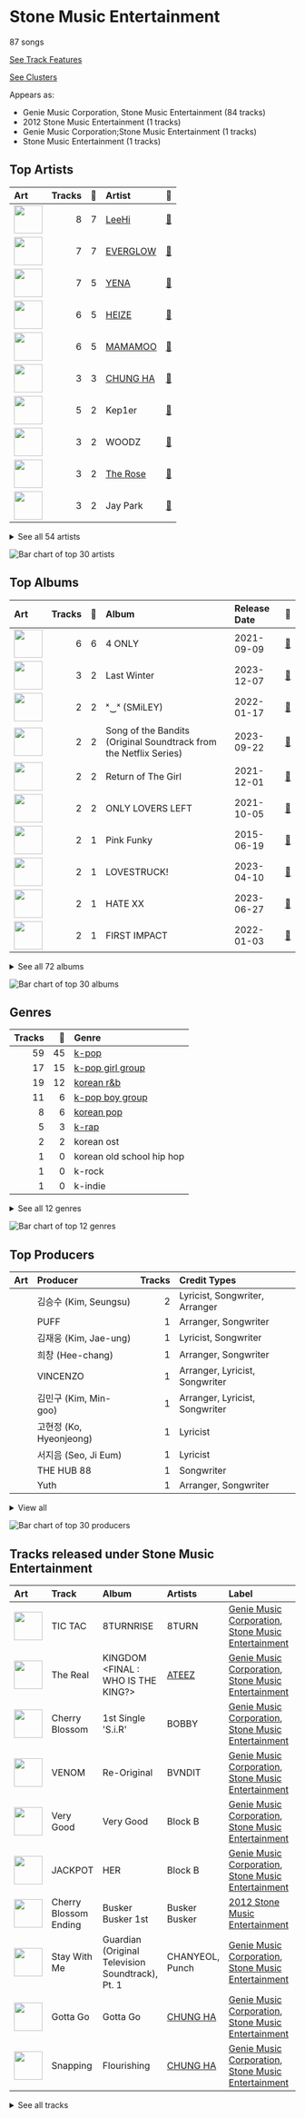 # Stone Music Entertainment

87 songs

[See Track Features](audio_features.md)

[See Clusters](clusters/overview.md)

Appears as:
- Genie Music Corporation, Stone Music Entertainment (84 tracks)
- 2012 Stone Music Entertainment (1 tracks)
- Genie Music Corporation;Stone Music Entertainment (1 tracks)
- Stone Music Entertainment (1 tracks)

## Top Artists

| Art | Tracks | 💚 | Artist | 🔗 |
|:---|---:|---:|:---|:---|
| <img src="https://i.scdn.co/image/ab6761610000e5eb05cead99b1a81b82a9a42838" alt="" width="50" /> | 8 | 7 | [LeeHi](../../artists/leehi/overview.md) | [🔗](https://open.spotify.com/artist/7cVZApDoQZpS447nHTsNqu) |
| <img src="https://i.scdn.co/image/ab6761610000e5eb41f3bffee59e0a97914de53f" alt="" width="50" /> | 7 | 7 | [EVERGLOW](../../artists/everglow/overview.md) | [🔗](https://open.spotify.com/artist/3ZZzT0naD25RhY2uZvIKkJ) |
| <img src="https://i.scdn.co/image/ab6761610000e5eb791dd8450bdde549ec172ead" alt="" width="50" /> | 7 | 5 | [YENA](../../artists/yena/overview.md) | [🔗](https://open.spotify.com/artist/49muoiIu4uea4PO8vueUNN) |
| <img src="https://i.scdn.co/image/ab6761610000e5eb56c617b7ca5ab250de5f8575" alt="" width="50" /> | 6 | 5 | [HEIZE](../../artists/heize/overview.md) | [🔗](https://open.spotify.com/artist/5dCvSnVduaFleCnyy98JMo) |
| <img src="https://i.scdn.co/image/ab6761610000e5ebe12972169702affd7a4c48ec" alt="" width="50" /> | 6 | 5 | [MAMAMOO](../../artists/mamamoo/overview.md) | [🔗](https://open.spotify.com/artist/0XATRDCYuuGhk0oE7C0o5G) |
| <img src="https://i.scdn.co/image/ab6761610000e5eba5a79a86c0ccc91f0e398f48" alt="" width="50" /> | 3 | 3 | [CHUNG HA](../../artists/chung_ha/overview.md) | [🔗](https://open.spotify.com/artist/2PSJ6YriU7JsFucxACpU7Y) |
| <img src="https://i.scdn.co/image/ab6761610000e5eb7283d8a8772263a7562447c9" alt="" width="50" /> | 5 | 2 | Kep1er | [🔗](https://open.spotify.com/artist/5R7AMwDeroq6Ls0COQYpS4) |
| <img src="https://i.scdn.co/image/ab6761610000e5eb4b4f4e41ade4e4d1216ef20a" alt="" width="50" /> | 3 | 2 | WOODZ | [🔗](https://open.spotify.com/artist/6y9nlaoynxSvoTGY09Vdcy) |
| <img src="https://i.scdn.co/image/ab6761610000e5ebd434a8b25f5a50277b05a402" alt="" width="50" /> | 3 | 2 | [The Rose](../../artists/the_rose/overview.md) | [🔗](https://open.spotify.com/artist/5na1LmEmK2VzNLje9snJYW) |
| <img src="https://i.scdn.co/image/ab6761610000e5ebb897d3a31965b6c024704c71" alt="" width="50" /> | 3 | 2 | Jay Park | [🔗](https://open.spotify.com/artist/4XDi67ZENZcbfKnvMnTYsI) |


<details>
<summary>See all 54 artists</summary>

| Art | Tracks | 💚 | Artist | 🔗 |
|:---|---:|---:|:---|:---|
| <img src="https://i.scdn.co/image/ab6761610000e5ebfaacae8e651c67ef547b8d51" alt="" width="50" /> | 2 | 2 | ZEROBASEONE | [🔗](https://open.spotify.com/artist/7cjg7EkeZy3OI5o9Qthc6n) |
| <img src="https://i.scdn.co/image/ab6761610000e5eb7b1d9cb7a7c8f11a5a4a528d" alt="" width="50" /> | 2 | 2 | LEE CHAE YEON | [🔗](https://open.spotify.com/artist/2nkZR6LwPxaAVtaVitNIPT) |
| <img src="https://i.scdn.co/image/ab6761610000e5ebebb34ddba4e4ef87dbb92728" alt="" width="50" /> | 2 | 1 | Block B | [🔗](https://open.spotify.com/artist/4RnezwRV7VBJUCI1S0AE5u) |
| <img src="https://i.scdn.co/image/ab6761610000e5eb4f59dbe2f77b0908dbb46583" alt="" width="50" /> | 2 | 1 | Seori | [🔗](https://open.spotify.com/artist/2bWTIIQP9zaVc55RaMGu7e) |
| <img src="https://i.scdn.co/image/ab6761610000e5eb9e1a02f6e15aa1a80cf0b780" alt="" width="50" /> | 1 | 1 | 8TURN | [🔗](https://open.spotify.com/artist/7tCg9aiVKZ5Cmhbfb7UoqM) |
| <img src="https://i.scdn.co/image/ab6761610000e5eb2f97d79b20d5c1106baa2c5a" alt="" width="50" /> | 1 | 1 | BOBBY | [🔗](https://open.spotify.com/artist/7ieMQQDR0bdBPz572mtxwS) |
| <img src="https://i.scdn.co/image/ab6761610000e5eb3977b843704948c0253b0a7d" alt="" width="50" /> | 1 | 1 | [HWASA](../../artists/hwasa/overview.md) | [🔗](https://open.spotify.com/artist/7bmYpVgQub656uNTu6qGNQ) |
| <img src="https://i.scdn.co/image/ab6761610000e5eb8e63d03f37efe1acd2feddae" alt="" width="50" /> | 1 | 1 | CHANYEOL | [🔗](https://open.spotify.com/artist/6jV25rzTKQ2zMgrqHha1V5) |
| <img src="https://i.scdn.co/image/ab6761610000e5eb846662aa85d520b2442d3cd5" alt="" width="50" /> | 1 | 1 | [BIBI](../../artists/bibi/overview.md) | [🔗](https://open.spotify.com/artist/6UbmqUEgjLA6jAcXwbM1Z9) |
| <img src="https://i.scdn.co/image/ab6761610000e5eb02935e9bc087b1f76665dd77" alt="" width="50" /> | 1 | 1 | EVNNE | [🔗](https://open.spotify.com/artist/6SYJFHPxXkr4SZJR8aLEml) |
| <img src="https://i.scdn.co/image/ab6761610000e5ebe9dd6110fc47f859a9bbd2d2" alt="" width="50" /> | 1 | 1 | [ATEEZ](../../artists/ateez/overview.md) | [🔗](https://open.spotify.com/artist/68KmkJeZGfwe1OUaivBa2L) |
| <img src="https://i.scdn.co/image/ab6761610000e5eba1ab452846e085c36097def9" alt="" width="50" /> | 1 | 1 | Jessi | [🔗](https://open.spotify.com/artist/64k5e9kV9MdukXjFrR5R37) |
| <img src="https://i.scdn.co/image/ab6761610000e5eba6b0d348c125a072e5284b3e" alt="" width="50" /> | 1 | 1 | IZ*ONE | [🔗](https://open.spotify.com/artist/5r1tUTxVSgvBHnoDuDODPH) |
| <img src="https://i.scdn.co/image/ab6761610000e5eb15422eafa9652b98103d4a52" alt="" width="50" /> | 1 | 1 | Wonstein | [🔗](https://open.spotify.com/artist/5o615XColiSVMPDWlslKSk) |
| <img src="https://i.scdn.co/image/ab6761610000e5eba123a8867dccb4d414e7d2f9" alt="" width="50" /> | 1 | 1 | BE'O | [🔗](https://open.spotify.com/artist/5NUVwRESNqYBUTRbiATjy7) |
| <img src="https://i.scdn.co/image/ab6761610000e5ebca6daabeb614243f96b2829f" alt="" width="50" /> | 1 | 1 | WOOSUNG | [🔗](https://open.spotify.com/artist/5LHu1iF8m0XtRBEJbbwSoo) |
| <img src="https://i.scdn.co/image/ab6761610000e5eb06ffb2341b70acdcafa55599" alt="" width="50" /> | 1 | 1 | CHANGMO | [🔗](https://open.spotify.com/artist/3hvinNZRzTLoREmqFiKr1b) |
| <img src="https://i.scdn.co/image/ab6761610000e5eb1605bb0e3881cfc8f63c2c6a" alt="" width="50" /> | 1 | 1 | JO YURI | [🔗](https://open.spotify.com/artist/3LFFf4EpKn2krneZ9vozyz) |
| <img src="https://i.scdn.co/image/ab6761610000e5ebbc580c7ebc8a36b32909f562" alt="" width="50" /> | 1 | 1 | KARINA | [🔗](https://open.spotify.com/artist/2qwDjeSYANOOBFU8jwtBXx) |
| <img src="https://i.scdn.co/image/ab6761610000e5eb29971b8d9d19fef176338e4a" alt="" width="50" /> | 1 | 1 | Loco | [🔗](https://open.spotify.com/artist/2e4G04F77jxVuDYo44TCSm) |
| <img src="https://i.scdn.co/image/ab6761610000e5eb065608c797a38d142082fc8a" alt="" width="50" /> | 1 | 1 | Punch | [🔗](https://open.spotify.com/artist/2FgZrgTMX6Sk0VNcOsEPmm) |
| <img src="https://i.scdn.co/image/ab6761610000e5eb0ec0f75f443359ff6ff4d481" alt="" width="50" /> | 1 | 1 | TAEIL | [🔗](https://open.spotify.com/artist/1z0Hi3myYw4x32xCq0H3aq) |
| <img src="https://i.scdn.co/image/ab67616d0000b27384e8d91b128dbc1eeab0e017" alt="" width="50" /> | 1 | 1 | LIMELIGHT | [🔗](https://open.spotify.com/artist/1mDDvUPSs2dSr4QKAQmOql) |
| <img src="https://i.scdn.co/image/ab6761610000e5eb59749ba840544efb98f280f1" alt="" width="50" /> | 1 | 1 | VERIVERY | [🔗](https://open.spotify.com/artist/1fWUcRSok57yRm8gPKj1Fc) |
| <img src="https://i.scdn.co/image/ab6761610000e5eb1787f6596afa03df2d44af87" alt="" width="50" /> | 1 | 1 | Yoon Mirae | [🔗](https://open.spotify.com/artist/1Do4bSzfUl0KWL9r1fITu0) |
| <img src="https://i.scdn.co/image/ab6761610000e5ebde20099448ac7948d726b972" alt="" width="50" /> | 1 | 1 | SOOJIN | [🔗](https://open.spotify.com/artist/0kB3Vlf3xDNZQz6NjAPJV8) |
| <img src="https://i.scdn.co/image/ab6761610000e5eb8568caff4582398922d02de0" alt="" width="50" /> | 1 | 1 | B.I | [🔗](https://open.spotify.com/artist/0UntV1Bw2hk3fbRrm9eMP6) |
| <img src="https://i.scdn.co/image/ab6761610000e5eb11b4e5da5aead482944bdef6" alt="" width="50" /> | 1 | 1 | PIXY | [🔗](https://open.spotify.com/artist/0CJkEzffVZLgav03xXeC9s) |
| <img src="https://i.scdn.co/image/ab6761610000e5eb354f59f3c926ef815f9af7ff" alt="" width="50" /> | 1 | 0 | Busker Busker | [🔗](https://open.spotify.com/artist/6jgrgDBt1SbtNbc25sLaTH) |
| <img src="https://i.scdn.co/image/ab6761610000e5eb6a48a236a01fa62db8c7a6f6" alt="" width="50" /> | 1 | 0 | [ENHYPEN](../../artists/enhypen/overview.md) | [🔗](https://open.spotify.com/artist/5t5FqBwTcgKTaWmfEbwQY9) |
| <img src="https://i.scdn.co/image/ab6761610000e5eb9c242c1653d4ac9a0aeeec75" alt="" width="50" /> | 1 | 0 | NINGNING | [🔗](https://open.spotify.com/artist/5t1uryofgueHrjrryqX8vM) |
| <img src="https://i.scdn.co/image/ab6761610000e5eb2efa47f150ed10401bde6d85" alt="" width="50" /> | 1 | 0 | BVNDIT | [🔗](https://open.spotify.com/artist/5dEBuZjTtE68uDgCs23Kuv) |
| <img src="https://i.scdn.co/image/ab6761610000e5eb2399cb22b73eff59dcbc26d5" alt="" width="50" /> | 1 | 0 | Zion.T | [🔗](https://open.spotify.com/artist/5HenzRvMtSrgtvU16XAoby) |
| <img src="https://i.scdn.co/image/ab6761610000e5ebbdbf1cba523a3a63a11280ab" alt="" width="50" /> | 1 | 0 | Seo Taiji and Boys | [🔗](https://open.spotify.com/artist/52Gsa9Zypqztm2DeNkQfCm) |
| <img src="https://i.scdn.co/image/ab6761610000e5eb18b5e84af500dc8efbd5f889" alt="" width="50" /> | 1 | 0 | Dynamicduo | [🔗](https://open.spotify.com/artist/4nvFFLtv7ZqoTr83387uK4) |
| <img src="https://i.scdn.co/image/ab6761610000e5eb74ca2dfde93d9807b2ec18da" alt="" width="50" /> | 1 | 0 | EPEX | [🔗](https://open.spotify.com/artist/4e2umhzNHTSeQnSCWPN0uT) |
| <img src="https://i.scdn.co/image/ab6761610000e5eb511f570580c79107b2fa70b9" alt="" width="50" /> | 1 | 0 | ZICO | [🔗](https://open.spotify.com/artist/4XpUIb8uuNlIWVKmgKZXC0) |
| <img src="https://i.scdn.co/image/ab6761610000e5ebc5607fb8bdd9008b222ce94a" alt="" width="50" /> | 1 | 0 | Lee Mujin | [🔗](https://open.spotify.com/artist/4Xj0peBt3EZHbdF20JmdWC) |
| <img src="https://i.scdn.co/image/ab6761610000e5ebb5fc114ab8f521a8f6070cab" alt="" width="50" /> | 1 | 0 | WINTER | [🔗](https://open.spotify.com/artist/3mPquBmMu97Iq9TpzQ6ayI) |
| <img src="https://i.scdn.co/image/ab6761610000e5eb5d1e7a339dc928b7e54c530c" alt="" width="50" /> | 1 | 0 | YUQI | [🔗](https://open.spotify.com/artist/22aCD8IrQZjcPgZw728QT6) |
| <img src="https://i.scdn.co/image/ab6761610000e5eba0558a30f75468d73a9a2789" alt="" width="50" /> | 1 | 0 | CIX | [🔗](https://open.spotify.com/artist/1lHfzEkKmmvdVDDDLKkcsd) |
| <img src="https://i.scdn.co/image/ab6761610000e5eb0eff4d3fb92746c29f1edc06" alt="" width="50" /> | 1 | 0 | Ugly Duck | [🔗](https://open.spotify.com/artist/0Qr4St9aCOLu41Nt5QZIz1) |
| <img src="https://i.scdn.co/image/ab6761610000e5eb2be3a5a3bfe963935ed4b2c2" alt="" width="50" /> | 1 | 0 | [WENDY](../../artists/wendy/overview.md) | [🔗](https://open.spotify.com/artist/0FRUZvZNPzM3YJMABJxf2K) |
| <img src="https://i.scdn.co/image/ab6761610000e5ebb27819e3eca1ce5290364958" alt="" width="50" /> | 1 | 0 | THE NEW SIX | [🔗](https://open.spotify.com/artist/0DRiXmEOc6dJ6Rug3xi4HZ) |

</details>


![Bar chart of top 30 artists](../../images/labels/stone_music_entertainment/artists.png)

## Top Albums

| Art | Tracks | 💚 | Album | Release Date | 🔗 |
|:---|---:|---:|:---|:---|:---|
| <img src="https://i.scdn.co/image/ab67616d0000b273d5d11b6ac4242aaa41c8be69" alt="" width="50" /> | 6 | 6 | 4 ONLY | 2021-09-09 | [🔗](https://open.spotify.com/album/1DKgZeAYrjslAPZVMe6EFt) |
| <img src="https://i.scdn.co/image/ab67616d0000b2733b414bbbf73c81957c8b7541" alt="" width="50" /> | 3 | 2 | Last Winter | 2023-12-07 | [🔗](https://open.spotify.com/album/41vj1sO4NJFriquGszDSh5) |
| <img src="https://i.scdn.co/image/ab67616d0000b273a435b6276480ed558eece0fd" alt="" width="50" /> | 2 | 2 | ˣ‿ˣ (SMiLEY) | 2022-01-17 | [🔗](https://open.spotify.com/album/7qldKtsOWklzmwgll5NjCw) |
| <img src="https://i.scdn.co/image/ab67616d0000b273e7c7f3bafee5562a4c01658b" alt="" width="50" /> | 2 | 2 | Song of the Bandits (Original Soundtrack from the Netflix Series) | 2023-09-22 | [🔗](https://open.spotify.com/album/1TXOVlZGrd3KbphTcXN8vw) |
| <img src="https://i.scdn.co/image/ab67616d0000b2734fcfc7c45bef0c20cc65ec27" alt="" width="50" /> | 2 | 2 | Return of The Girl | 2021-12-01 | [🔗](https://open.spotify.com/album/28p4jKCNlbLUXaZ24iYLuD) |
| <img src="https://i.scdn.co/image/ab67616d0000b273a55f6bf87219ecb5505e72e4" alt="" width="50" /> | 2 | 2 | ONLY LOVERS LEFT | 2021-10-05 | [🔗](https://open.spotify.com/album/1u9nYBB0Qw5jyjkexe9Xk6) |
| <img src="https://i.scdn.co/image/ab67616d0000b273a6ea41f7103f07588c18bbdb" alt="" width="50" /> | 2 | 1 | Pink Funky | 2015-06-19 | [🔗](https://open.spotify.com/album/5Fy5PyBWqMNK7xvXO9Q32f) |
| <img src="https://i.scdn.co/image/ab67616d0000b2734e706601de092d99b130e05a" alt="" width="50" /> | 2 | 1 | LOVESTRUCK! | 2023-04-10 | [🔗](https://open.spotify.com/album/06qoehc4xjI7IW9J8jQFEX) |
| <img src="https://i.scdn.co/image/ab67616d0000b273afedcb63d2ef759322629930" alt="" width="50" /> | 2 | 1 | HATE XX | 2023-06-27 | [🔗](https://open.spotify.com/album/3aYLtPSWEqmcLTCfM0ZYl7) |
| <img src="https://i.scdn.co/image/ab67616d0000b2732963187314262831fa2baa49" alt="" width="50" /> | 2 | 1 | FIRST IMPACT | 2022-01-03 | [🔗](https://open.spotify.com/album/7pHyAucSgWoDNlFHfhQfVN) |


<details>
<summary>See all 72 albums</summary>

| Art | Tracks | 💚 | Album | Release Date | 🔗 |
|:---|---:|---:|:---|:---|:---|
| <img src="https://i.scdn.co/image/ab67616d0000b27329134ca1a4c424b7d98cb0af" alt="" width="50" /> | 1 | 1 | reminiscence | 2020-02-03 | [🔗](https://open.spotify.com/album/0zH0C0fkzAjhSnGKLOuxwX) |
| <img src="https://i.scdn.co/image/ab67616d0000b27312062f95939fd4de9def44e7" alt="" width="50" /> | 1 | 1 | YOUTH IN THE SHADE | 2023-07-10 | [🔗](https://open.spotify.com/album/7fV7RChHagCcKRnAaDRXuX) |
| <img src="https://i.scdn.co/image/ab67616d0000b2730615bbf0d4382f2cb1716730" alt="" width="50" /> | 1 | 1 | Wings | 2021-02-24 | [🔗](https://open.spotify.com/album/4knaQg3CtzHlA2m99NS7xW) |
| <img src="https://i.scdn.co/image/ab67616d0000b27308b6c12c648f704e599cabd9" alt="" width="50" /> | 1 | 1 | When Night Is Falling | 2021-07-07 | [🔗](https://open.spotify.com/album/3nOIsILeko2meMblKEGYZw) |
| <img src="https://i.scdn.co/image/ab67616d0000b27311d3a0bab62d67dfc7645745" alt="" width="50" /> | 1 | 1 | WOLF | 2019-07-26 | [🔗](https://open.spotify.com/album/1V60S7FEby9fQwh5eVluj8) |
| <img src="https://i.scdn.co/image/ab67616d0000b2733a712d5d26c23c7191cb2d04" alt="" width="50" /> | 1 | 1 | VingleVingle | 2023-04-05 | [🔗](https://open.spotify.com/album/10Ldh1KXu0ySjpfiX6qLXQ) |
| <img src="https://i.scdn.co/image/ab67616d0000b27345c3e1eaeaed3345abae9616" alt="" width="50" /> | 1 | 1 | Undo | 2022-06-30 | [🔗](https://open.spotify.com/album/2xR7YEyRweqClzs50bbW3J) |
| <img src="https://i.scdn.co/image/ab67616d0000b273206f4b14097e0a68bce6b467" alt="" width="50" /> | 1 | 1 | The Hyena on the Keyboard Pt. 4 | 2018-04-21 | [🔗](https://open.spotify.com/album/2fMMk4DD96UcAmSczUQ0kq) |
| <img src="https://i.scdn.co/image/ab67616d0000b273569689ef998a192f7809467a" alt="" width="50" /> | 1 | 1 | Target: ME | 2023-09-19 | [🔗](https://open.spotify.com/album/3zgfK7IBAPDcroAqxzzMOy) |
| <img src="https://i.scdn.co/image/ab67616d0000b2739902ed3e9f44f5ad65ad808a" alt="" width="50" /> | 1 | 1 | Sorry | 2017-08-03 | [🔗](https://open.spotify.com/album/6D48tHXsa6LzoViDIACdkt) |
| <img src="https://i.scdn.co/image/ab67616d0000b27308cdd336f3888e35e7711a09" alt="" width="50" /> | 1 | 1 | Remarriage and Desires (Original Soundtrack from The Netflix Series) | 2022-07-15 | [🔗](https://open.spotify.com/album/2YM9Oahck5kVuWGiFQK1dg) |
| <img src="https://i.scdn.co/image/ab67616d0000b2733f6458e54f8d2fd64f54ea3f" alt="" width="50" /> | 1 | 1 | RED | 2019-08-13 | [🔗](https://open.spotify.com/album/5CrMZwZuJcDpzFmMO35vxN) |
| <img src="https://i.scdn.co/image/ab67616d0000b2737752724657197df65e7c82f9" alt="" width="50" /> | 1 | 1 | Piano Man | 2014-11-21 | [🔗](https://open.spotify.com/album/1kdURRaOTpDCQqsVIU5CiT) |
| <img src="https://i.scdn.co/image/ab67616d0000b273f662dabc03dbb3a127255b32" alt="" width="50" /> | 1 | 1 | PLAY | 2020-07-06 | [🔗](https://open.spotify.com/album/7tzaUrzvzQGfqvzsYzSODr) |
| <img src="https://i.scdn.co/image/ab67616d0000b273d894e16b750b7ade58c1977f" alt="" width="50" /> | 1 | 1 | Over The Moon | 2023-04-12 | [🔗](https://open.spotify.com/album/0WGMSrfOSPh1vctL94IWD3) |
| <img src="https://i.scdn.co/image/ab67616d0000b27338fc902e1d368df7fc0d77a3" alt="" width="50" /> | 1 | 1 | Melting | 2016-02-26 | [🔗](https://open.spotify.com/album/11hjJntrvmauDoga4Krr0U) |
| <img src="https://i.scdn.co/image/ab67616d0000b27362ddbe5a3b25ecdd75e1fc24" alt="" width="50" /> | 1 | 1 | MOMMAE | 2015-05-22 | [🔗](https://open.spotify.com/album/1kgzGqeJbY7gwiheabVk1L) |
| <img src="https://i.scdn.co/image/ab67616d0000b273733b6abfa76a28b999feb572" alt="" width="50" /> | 1 | 1 | MEMORY | 2016-11-07 | [🔗](https://open.spotify.com/album/3Q34hV5fBbMpRpADmlptr7) |
| <img src="https://i.scdn.co/image/ab67616d0000b273679d960f68492932541a032e" alt="" width="50" /> | 1 | 1 | MELTING POINT | 2023-11-06 | [🔗](https://open.spotify.com/album/5XHHcWUt6zy1nkbzt707ys) |
| <img src="https://i.scdn.co/image/ab67616d0000b273c3cc49220a7dd0bda6e55bb9" alt="" width="50" /> | 1 | 1 | Love War | 2023-01-16 | [🔗](https://open.spotify.com/album/3gWIe0cTPYqrI8xIYHjten) |
| <img src="https://i.scdn.co/image/ab67616d0000b2738b191ce6dc0fbfd68bbb67b8" alt="" width="50" /> | 1 | 1 | Last Melody | 2021-05-25 | [🔗](https://open.spotify.com/album/4ZDUTnUO9CDFmwdCUCQ6dG) |
| <img src="https://i.scdn.co/image/ab67616d0000b273b1dfa7d187cb7c67dd2e6d1c" alt="" width="50" /> | 1 | 1 | LIMELIGHT DEBUT EP 'LOVE & HAPPINESS' | 2023-02-17 | [🔗](https://open.spotify.com/album/6bGjdmkGl8QqTa1ElccP3C) |
| <img src="https://i.scdn.co/image/ab67616d0000b273d700b5ddf45596b3793d3963" alt="" width="50" /> | 1 | 1 | KINGDOM <FINAL : WHO IS THE KING?> | 2021-05-28 | [🔗](https://open.spotify.com/album/3n1NaviPQXfiVQ0TarnAf4) |
| <img src="https://i.scdn.co/image/ab67616d0000b273b589bc0468740f56049a87ba" alt="" width="50" /> | 1 | 1 | HUSH RUSH | 2022-10-12 | [🔗](https://open.spotify.com/album/6ksAgHMbcJbfxwwO799483) |
| <img src="https://i.scdn.co/image/ab67616d0000b27391c1f72f6be65bf4cb27b4a4" alt="" width="50" /> | 1 | 1 | HUSH | 2019-08-19 | [🔗](https://open.spotify.com/album/7cGql7l8oRpjGmeDspBMZ2) |
| <img src="https://i.scdn.co/image/ab67616d0000b2733aed2ab6fbf6cd62a0abf8d8" alt="" width="50" /> | 1 | 1 | HOLO | 2020-07-23 | [🔗](https://open.spotify.com/album/5xq9sm0jGMMDu5LifpBBo1) |
| <img src="https://i.scdn.co/image/ab67616d0000b2739b5b9760a4d371d2253f4d6f" alt="" width="50" /> | 1 | 1 | HER | 2014-07-24 | [🔗](https://open.spotify.com/album/5wHs7NGuapCYtY4wWsYMi3) |
| <img src="https://i.scdn.co/image/ab67616d0000b27367f8236540d6f145e2f0baa1" alt="" width="50" /> | 1 | 1 | HELLO | 2014-06-18 | [🔗](https://open.spotify.com/album/3Z9cZon6ukg4rvGYu7i4NA) |
| <img src="https://i.scdn.co/image/ab67616d0000b273168258bceeef84be1d0c9301" alt="" width="50" /> | 1 | 1 | HAPPEN | 2021-05-20 | [🔗](https://open.spotify.com/album/4xOOB79WcZuOoVwK06No1s) |
| <img src="https://i.scdn.co/image/ab67616d0000b2730f5c597bba60a1e0c5364baa" alt="" width="50" /> | 1 | 1 | Guardian (Original Television Soundtrack), Pt. 1 | 2016-12-03 | [🔗](https://open.spotify.com/album/6Pr1DaOWfT6hEewhZMRyqg) |
| <img src="https://i.scdn.co/image/ab67616d0000b27325767b4fe7a3b04df1096b49" alt="" width="50" /> | 1 | 1 | Gotta Go | 2019-01-02 | [🔗](https://open.spotify.com/album/3WgHekDElv10Kam9aCMwnx) |
| <img src="https://i.scdn.co/image/ab67616d0000b2739104b6efe6c3483f605d9633" alt="" width="50" /> | 1 | 1 | GOOD MORNING | 2024-01-15 | [🔗](https://open.spotify.com/album/1kfvY0GjQJhhDNjTpy7xOs) |
| <img src="https://i.scdn.co/image/ab67616d0000b273351ac6effa17d7780a306d24" alt="" width="50" /> | 1 | 1 | GLASSY | 2021-10-07 | [🔗](https://open.spotify.com/album/2WCMmZ8vXBnkVp97PzLeoA) |
| <img src="https://i.scdn.co/image/ab67616d0000b2734951587f39286b47bedfd4c9" alt="" width="50" /> | 1 | 1 | Flourishing | 2019-06-24 | [🔗](https://open.spotify.com/album/5rHnbSUBaflJgCLlZfDnzt) |
| <img src="https://i.scdn.co/image/ab67616d0000b273b068508a55c13c676bf74d6b" alt="" width="50" /> | 1 | 1 | FACE ME | 2020-01-07 | [🔗](https://open.spotify.com/album/4i3Q8eTqefwISi3WltwzAW) |
| <img src="https://i.scdn.co/image/ab67616d0000b27382ecc5ea89bf34479a71a297" alt="" width="50" /> | 1 | 1 | EVERYTHING YOU WANTED | 2016-10-20 | [🔗](https://open.spotify.com/album/0c4LKBzh0ufU36AyuzZRc2) |
| <img src="https://i.scdn.co/image/ab67616d0000b2732733089f7a982afc28269134" alt="" width="50" /> | 1 | 1 | Cold Blooded | 2021-10-12 | [🔗](https://open.spotify.com/album/4CTDrZw6m0dTJX17OCEbfZ) |
| <img src="https://i.scdn.co/image/ab67616d0000b2735ecba6eed6a9e14a7e9534b2" alt="" width="50" /> | 1 | 1 | BLOOM*IZ | 2020-02-17 | [🔗](https://open.spotify.com/album/5dm3PMCHxTSOdDFZ1hlfMm) |
| <img src="https://i.scdn.co/image/ab67616d0000b273aa6b11047dc7be4824a39798" alt="" width="50" /> | 1 | 1 | ARRIVAL OF EVERGLOW | 2019-03-18 | [🔗](https://open.spotify.com/album/4qFVcLDapqLmjinahsk7U0) |
| <img src="https://i.scdn.co/image/ab67616d0000b2730c9253602c9a9e508bde18cb" alt="" width="50" /> | 1 | 1 | ALL MY GIRLS | 2023-08-18 | [🔗](https://open.spotify.com/album/2yjigHf9lgspW2K5y99Qr0) |
| <img src="https://i.scdn.co/image/ab67616d0000b2730c1f1054d3a170ee26430c79" alt="" width="50" /> | 1 | 1 | AGASSY | 2023-11-08 | [🔗](https://open.spotify.com/album/5FzkGrCoC8PIz1yz6oy8RK) |
| <img src="https://i.scdn.co/image/ab67616d0000b273992cdb975f91efd91b998628" alt="" width="50" /> | 1 | 1 | 8TURNRISE | 2023-01-30 | [🔗](https://open.spotify.com/album/6fvrG4RkX06QBmmc9gA1OQ) |
| <img src="https://i.scdn.co/image/ab67616d0000b273f770ff371eb7015034122c8a" alt="" width="50" /> | 1 | 1 | 1st Single 'S.i.R' | 2023-03-21 | [🔗](https://open.spotify.com/album/7eZ1MuD9GYRP35jumpZStH) |
| <img src="https://i.scdn.co/image/ab67616d0000b2734b378770cd6b77e86f8a6288" alt="" width="50" /> | 1 | 0 | WORLDWIDE | 2015-11-05 | [🔗](https://open.spotify.com/album/5vESroqrGYDxDPAwUceQxf) |
| <img src="https://i.scdn.co/image/ab67616d0000b273c9c58101394306d8fccaeeb8" alt="" width="50" /> | 1 | 0 | Very Good | 2013-10-02 | [🔗](https://open.spotify.com/album/5AujjoJ3gAth9YnrIXa7Ww) |
| <img src="https://i.scdn.co/image/ab67616d0000b27311fa8fd59a2e0029949f3d43" alt="" width="50" /> | 1 | 0 | The King: Eternal Monarch (Original Television Soundtrack), Pt. 10 | 2020-05-16 | [🔗](https://open.spotify.com/album/02zl7wdcgbI0URRfMbzmF5) |
| <img src="https://i.scdn.co/image/ab67616d0000b2732935077d74bdd9c65a3956b5" alt="" width="50" /> | 1 | 0 | Spotify Singles - Holiday | 2021-11-17 | [🔗](https://open.spotify.com/album/5AVL4k3pesuk0jRkTeCOSm) |
| <img src="https://i.scdn.co/image/ab67616d0000b273b892f687976fc0a8ba4cca19" alt="" width="50" /> | 1 | 0 | Seotaiji and Boys | 1992-03-23 | [🔗](https://open.spotify.com/album/53OG0dLStOizLfNxsD3LPr) |
| <img src="https://i.scdn.co/image/ab67616d0000b273d39be786935ba10b5875fa53" alt="" width="50" /> | 1 | 0 | SMARTPHONE | 2022-08-03 | [🔗](https://open.spotify.com/album/0lbUf1aVf8xmveSuspuNW0) |
| <img src="https://i.scdn.co/image/ab67616d0000b27367ebaeedc3ad203e0589e6eb" alt="" width="50" /> | 1 | 0 | Re-Original | 2022-05-25 | [🔗](https://open.spotify.com/album/4vb8wQPnaNgnmUrrmnISOU) |
| <img src="https://i.scdn.co/image/ab67616d0000b2732d5c8b45ab7a204c4de48605" alt="" width="50" /> | 1 | 0 | Our Blues, Pt. 10 (Original Television Soundtrack) | 2022-05-22 | [🔗](https://open.spotify.com/album/0mP330aRyX4P4ZjarRKnXO) |
| <img src="https://i.scdn.co/image/ab67616d0000b273d0e950fe2053cf719140d682" alt="" width="50" /> | 1 | 0 | LULLABY | 2021-08-27 | [🔗](https://open.spotify.com/album/7knAHnDVbgtX05qgU0ZcgT) |
| <img src="https://i.scdn.co/image/ab67616d0000b2733d664d05d8acd045fda25608" alt="" width="50" /> | 1 | 0 | LUCKYNUMBERS | 2013-07-01 | [🔗](https://open.spotify.com/album/4I0RE0MF6b3Hw4Z0iWosxF) |
| <img src="https://i.scdn.co/image/ab67616d0000b273e5245e31f1351c75654b5e92" alt="" width="50" /> | 1 | 0 | I Need The Light | 2022-08-12 | [🔗](https://open.spotify.com/album/4RAx28on33NHM5FQiFhyvZ) |
| <img src="https://i.scdn.co/image/ab67616d0000b273cd99a47e4804c82e3812e901" alt="" width="50" /> | 1 | 0 | HOSPITAL PLAYLIST Season2 (Original Television Soundtrack), Pt. 1 | 2021-06-18 | [🔗](https://open.spotify.com/album/2pJhtrlZZvxFi818EMvKAY) |
| <img src="https://i.scdn.co/image/ab67616d0000b273004951e81c300bdfe1634a39" alt="" width="50" /> | 1 | 0 | Doona! (Music from The Netflix Series) | 2023-10-20 | [🔗](https://open.spotify.com/album/351LvQJsNt4fvYdnvhzF9D) |
| <img src="https://i.scdn.co/image/ab67616d0000b2738ae58b007d9c05f8e7cfdb81" alt="" width="50" /> | 1 | 0 | Dawn | 2018-10-05 | [🔗](https://open.spotify.com/album/0YZ0m6Z8xUurgzV9lXvflS) |
| <img src="https://i.scdn.co/image/ab67616d0000b2734d1fce6f6b2b64395f7e804e" alt="" width="50" /> | 1 | 0 | DOUBLAST | 2022-06-20 | [🔗](https://open.spotify.com/album/0yMosWzriw3613d26x7MQK) |
| <img src="https://i.scdn.co/image/ab67616d0000b273ab36ff6234cbb75990aab601" alt="" width="50" /> | 1 | 0 | CIX 5th EP Album ‘OK’ Episode 1 : OK Not | 2022-08-22 | [🔗](https://open.spotify.com/album/0awixD0tmDTgB6JWfQxwO0) |
| <img src="https://i.scdn.co/image/ab67616d0000b27347683d1b11d35a22048d243f" alt="" width="50" /> | 1 | 0 | Busker Busker 1st | 2012-03-29 | [🔗](https://open.spotify.com/album/56XzxNKUGySZcu1nByxo3y) |
| <img src="https://i.scdn.co/image/ab67616d0000b273eefa62737df26882a4e51b0f" alt="" width="50" /> | 1 | 0 | BOYHOOD | 2023-06-07 | [🔗](https://open.spotify.com/album/3k4xr3Bn9NfyX7O1nlK7Mg) |
| <img src="https://i.scdn.co/image/ab67616d0000b273dbcb3e52c772d774ba73b9c2" alt="" width="50" /> | 1 | 0 | 2nd EP Album ‘Bipolar Pt.2 Prelude of Love’ | 2021-10-26 | [🔗](https://open.spotify.com/album/2OndukzviEZGXIZuZ2c6CL) |

</details>


![Bar chart of top 30 albums](../../images/labels/stone_music_entertainment/albums.png)

## Genres

| Tracks | 💚 | Genre |
|---:|---:|:---|
| 59 | 45 | [k-pop](../../genres/k-pop/overview.md) |
| 17 | 15 | [k-pop girl group](../../genres/k-pop_girl_group/overview.md) |
| 19 | 12 | [korean r&b](../../genres/korean_r_b/overview.md) |
| 11 | 6 | [k-pop boy group](../../genres/k-pop_boy_group/overview.md) |
| 8 | 6 | [korean pop](../../genres/korean_pop/overview.md) |
| 5 | 3 | [k-rap](../../genres/k-rap/overview.md) |
| 2 | 2 | korean ost |
| 1 | 0 | korean old school hip hop |
| 1 | 0 | k-rock |
| 1 | 0 | k-indie |


<details>
<summary>See all 12 genres</summary>

| Tracks | 💚 | Genre |
|---:|---:|:---|
| 1 | 0 | classic k-pop |
| 1 | 0 | [anime](../../genres/anime/overview.md) |

</details>


![Bar chart of top 12 genres](../../images/labels/stone_music_entertainment/genres.png)

## Top Producers

| Art | Producer | Tracks | Credit Types |
|:---|:---|---:|:---|
| | 김승수 (Kim, Seungsu) | 2 | Lyricist, Songwriter, Arranger |
| | PUFF | 1 | Arranger, Songwriter |
| | 김재웅 (Kim, Jae-ung) | 1 | Lyricist, Songwriter |
| | 희창 (Hee-chang) | 1 | Arranger, Songwriter |
| | VINCENZO | 1 | Arranger, Lyricist, Songwriter |
| | 김민구 (Kim, Min-goo) | 1 | Arranger, Lyricist, Songwriter |
| | 고현정 (Ko, Hyeonjeong) | 1 | Lyricist |
| | 서지음 (Seo, Ji Eum) | 1 | Lyricist |
| | THE HUB 88 | 1 | Songwriter |
| | Yuth | 1 | Arranger, Songwriter |


<details>
<summary>View all</summary>

| Art | Producer | Tracks | Credit Types |
|:---|:---|---:|:---|
| | 김지현 (Kim, Ji Hyun) | 1 | Producer |
| | 정은경 (Jung, Eun-Kyung) | 1 | Producer |
| <img src="https://i.scdn.co/image/ab6761610000e5eb06ffb2341b70acdcafa55599" alt="" width="50" /> | CHANGMO | 1 | Lyricist, Producer, Songwriter |
| | Fuxxy | 1 | Arranger, Lyricist, Songwriter |
| | 최현준 (Choi, Hyun-Joon) | 1 | Arranger, Lyricist, Songwriter |
| | 차유빈 (Cha, Yu-bin) | 1 | Lyricist |
| | 강은정 (Gang, Eun-jeong) | 1 | Lyricist |
| | 김승수 (Kim, Seung-soo) | 1 | Arranger, Lyricist, Songwriter |
| | hongsamman | 1 | Arranger, Songwriter |
| | R.Tee | 1 | Producer |
| | Noerio | 1 | Songwriter |
| | Jacob Aaron | 1 | Songwriter |
| | 윤원권 (Yoon, Won-kwon) | 1 | Producer |
| | 신봉원 (Shin, Bong Won) | 1 | Producer |
| | 박남준 (Park, Nam-jun) | 1 | Producer |
| | Dr.JO | 1 | Lyricist |
| | Anna Timgren | 1 | Lyricist, Songwriter |
| | 목지민 (Mok, Ji-min) | 1 | Lyricist |
| | 강선영 (강선영) | 1 | Producer |
| | Eltz | 1 | Arranger, Lyricist, Songwriter |
| | Rick Bridges | 1 | Lyricist |

</details>


![Bar chart of top 30 producers](../../images/labels/stone_music_entertainment/producers.png)
## Tracks released under Stone Music Entertainment

| Art | Track | Album | Artists | Label | 💚 | 🔗 |
|:---|:---|:---|:---|:---|:---|:---|
| <img src="https://i.scdn.co/image/ab67616d0000b273992cdb975f91efd91b998628" alt="" width="50" /> | TIC TAC | 8TURNRISE | 8TURN | [Genie Music Corporation](../genie_music_corporation), [Stone Music Entertainment](.) | 💚 | [🔗](https://open.spotify.com/track/60Oo6tKR0ckwZsRr95NrjL) |
| <img src="https://i.scdn.co/image/ab67616d0000b273d700b5ddf45596b3793d3963" alt="" width="50" /> | The Real | KINGDOM <FINAL : WHO IS THE KING?> | [ATEEZ](../../artists/ateez/overview.md) | [Genie Music Corporation](../genie_music_corporation), [Stone Music Entertainment](.) | 💚 | [🔗](https://open.spotify.com/track/1uk5fYLx1f88DLte84Hl5j) |
| <img src="https://i.scdn.co/image/ab67616d0000b273f770ff371eb7015034122c8a" alt="" width="50" /> | Cherry Blossom | 1st Single 'S.i.R' | BOBBY | [Genie Music Corporation](../genie_music_corporation), [Stone Music Entertainment](.) | 💚 | [🔗](https://open.spotify.com/track/3yWQ5IlzWRPOdtYnQuywcO) |
| <img src="https://i.scdn.co/image/ab67616d0000b27367ebaeedc3ad203e0589e6eb" alt="" width="50" /> | VENOM | Re-Original | BVNDIT | [Genie Music Corporation](../genie_music_corporation), [Stone Music Entertainment](.) | | [🔗](https://open.spotify.com/track/0TJDSJ7PTKaLEqgShUzaU0) |
| <img src="https://i.scdn.co/image/ab67616d0000b273c9c58101394306d8fccaeeb8" alt="" width="50" /> | Very Good | Very Good | Block B | [Genie Music Corporation](../genie_music_corporation), [Stone Music Entertainment](.) | | [🔗](https://open.spotify.com/track/6svBgFCnXYst3N8OJJ1XAB) |
| <img src="https://i.scdn.co/image/ab67616d0000b2739b5b9760a4d371d2253f4d6f" alt="" width="50" /> | JACKPOT | HER | Block B | [Genie Music Corporation](../genie_music_corporation), [Stone Music Entertainment](.) | 💚 | [🔗](https://open.spotify.com/track/1T03TbRPcIMuqRLGKD5oRS) |
| <img src="https://i.scdn.co/image/ab67616d0000b27347683d1b11d35a22048d243f" alt="" width="50" /> | Cherry Blossom Ending | Busker Busker 1st | Busker Busker | [2012 Stone Music Entertainment](.) | | [🔗](https://open.spotify.com/track/4eFTh1opLS5wANDmZK9ghC) |
| <img src="https://i.scdn.co/image/ab67616d0000b2730f5c597bba60a1e0c5364baa" alt="" width="50" /> | Stay With Me | Guardian (Original Television Soundtrack), Pt. 1 | CHANYEOL, Punch | [Genie Music Corporation](../genie_music_corporation), [Stone Music Entertainment](.) | 💚 | [🔗](https://open.spotify.com/track/1HYzRuWjmS9LXCkdVHi25K) |
| <img src="https://i.scdn.co/image/ab67616d0000b27325767b4fe7a3b04df1096b49" alt="" width="50" /> | Gotta Go | Gotta Go | [CHUNG HA](../../artists/chung_ha/overview.md) | [Genie Music Corporation](../genie_music_corporation), [Stone Music Entertainment](.) | 💚 | [🔗](https://open.spotify.com/track/1exnDFdC34GyBcaLt9ZJfX) |
| <img src="https://i.scdn.co/image/ab67616d0000b2734951587f39286b47bedfd4c9" alt="" width="50" /> | Snapping | Flourishing | [CHUNG HA](../../artists/chung_ha/overview.md) | [Genie Music Corporation](../genie_music_corporation), [Stone Music Entertainment](.) | 💚 | [🔗](https://open.spotify.com/track/4IOxk5ep5ONrdlL0ZIy64v) |


<details>
<summary>See all tracks</summary>

| Art | Track | Album | Artists | Label | 💚 | 🔗 |
|:---|:---|:---|:---|:---|:---|:---|
| <img src="https://i.scdn.co/image/ab67616d0000b273f662dabc03dbb3a127255b32" alt="" width="50" /> | PLAY | PLAY | [CHUNG HA](../../artists/chung_ha/overview.md), CHANGMO | [Genie Music Corporation](../genie_music_corporation), [Stone Music Entertainment](.) | 💚 | [🔗](https://open.spotify.com/track/1SdLedoEjrMRu5AnvK2EYk) |
| <img src="https://i.scdn.co/image/ab67616d0000b273ab36ff6234cbb75990aab601" alt="" width="50" /> | 458 | CIX 5th EP Album ‘OK’ Episode 1 : OK Not | CIX | [Genie Music Corporation](../genie_music_corporation), [Stone Music Entertainment](.) | | [🔗](https://open.spotify.com/track/4FHnQdUyWz3clxy3d7loOY) |
| <img src="https://i.scdn.co/image/ab67616d0000b2733d664d05d8acd045fda25608" alt="" width="50" /> | Three Dopeboyz (Feat. Zion.T) | LUCKYNUMBERS | Dynamicduo, Zion.T | [Stone Music Entertainment](.) | | [🔗](https://open.spotify.com/track/74Q5gW006ZD5iIaVYB1EhO) |
| <img src="https://i.scdn.co/image/ab67616d0000b273e5245e31f1351c75654b5e92" alt="" width="50" /> | I Need The Light | I Need The Light | [ENHYPEN](../../artists/enhypen/overview.md) | [Genie Music Corporation](../genie_music_corporation), [Stone Music Entertainment](.) | | [🔗](https://open.spotify.com/track/69mhZKG0nDbSK7NoINWEsE) |
| <img src="https://i.scdn.co/image/ab67616d0000b273dbcb3e52c772d774ba73b9c2" alt="" width="50" /> | Do 4 Me | 2nd EP Album ‘Bipolar Pt.2 Prelude of Love’ | EPEX | [Genie Music Corporation](../genie_music_corporation), [Stone Music Entertainment](.) | | [🔗](https://open.spotify.com/track/3T8rgnYVr3k4KxtEeP0H2o) |
| <img src="https://i.scdn.co/image/ab67616d0000b273aa6b11047dc7be4824a39798" alt="" width="50" /> | Bon Bon Chocolat | ARRIVAL OF EVERGLOW | [EVERGLOW](../../artists/everglow/overview.md) | [Genie Music Corporation](../genie_music_corporation), [Stone Music Entertainment](.) | 💚 | [🔗](https://open.spotify.com/track/5XS0GCCIotaI6XtsYcIKeX) |
| <img src="https://i.scdn.co/image/ab67616d0000b27391c1f72f6be65bf4cb27b4a4" alt="" width="50" /> | Adios | HUSH | [EVERGLOW](../../artists/everglow/overview.md) | [Genie Music Corporation](../genie_music_corporation), [Stone Music Entertainment](.) | 💚 | [🔗](https://open.spotify.com/track/0sq2QUCf3ykmfYxjCDWcir) |
| <img src="https://i.scdn.co/image/ab67616d0000b27329134ca1a4c424b7d98cb0af" alt="" width="50" /> | DUN DUN | reminiscence | [EVERGLOW](../../artists/everglow/overview.md) | [Genie Music Corporation](../genie_music_corporation), [Stone Music Entertainment](.) | 💚 | [🔗](https://open.spotify.com/track/3ejAkJLWQSEJDqDXxK3efB) |
| <img src="https://i.scdn.co/image/ab67616d0000b2738b191ce6dc0fbfd68bbb67b8" alt="" width="50" /> | FIRST | Last Melody | [EVERGLOW](../../artists/everglow/overview.md) | [Genie Music Corporation](../genie_music_corporation), [Stone Music Entertainment](.) | 💚 | [🔗](https://open.spotify.com/track/021L6LlBBtr34BmFRHd9Ic) |
| <img src="https://i.scdn.co/image/ab67616d0000b2734fcfc7c45bef0c20cc65ec27" alt="" width="50" /> | Don’t Speak | Return of The Girl | [EVERGLOW](../../artists/everglow/overview.md) | [Genie Music Corporation](../genie_music_corporation), [Stone Music Entertainment](.) | 💚 | [🔗](https://open.spotify.com/track/4rTXasoYr4RICJeGRk5cnD) |
| <img src="https://i.scdn.co/image/ab67616d0000b2734fcfc7c45bef0c20cc65ec27" alt="" width="50" /> | Pirate | Return of The Girl | [EVERGLOW](../../artists/everglow/overview.md) | [Genie Music Corporation](../genie_music_corporation), [Stone Music Entertainment](.) | 💚 | [🔗](https://open.spotify.com/track/0Vu5tjvXZX3qtzRiezxLi1) |
| <img src="https://i.scdn.co/image/ab67616d0000b2730c9253602c9a9e508bde18cb" alt="" width="50" /> | SLAY | ALL MY GIRLS | [EVERGLOW](../../artists/everglow/overview.md) | [Genie Music Corporation](../genie_music_corporation), [Stone Music Entertainment](.) | 💚 | [🔗](https://open.spotify.com/track/32Ao6xLLir3dPOhQGvqgSB) |
| <img src="https://i.scdn.co/image/ab67616d0000b273569689ef998a192f7809467a" alt="" width="50" /> | TROUBLE | Target: ME | EVNNE | [Genie Music Corporation](../genie_music_corporation), [Stone Music Entertainment](.) | 💚 | [🔗](https://open.spotify.com/track/6MSRu5wksC0Esn63XOgmI3) |
| <img src="https://i.scdn.co/image/ab67616d0000b273168258bceeef84be1d0c9301" alt="" width="50" /> | HAPPEN | HAPPEN | [HEIZE](../../artists/heize/overview.md) | [Genie Music Corporation](../genie_music_corporation), [Stone Music Entertainment](.) | 💚 | [🔗](https://open.spotify.com/track/1MtCOuTy3B6fU72LQPvg16) |
| <img src="https://i.scdn.co/image/ab67616d0000b27345c3e1eaeaed3345abae9616" alt="" width="50" /> | Undo | Undo | [HEIZE](../../artists/heize/overview.md) | [Genie Music Corporation](../genie_music_corporation), [Stone Music Entertainment](.) | 💚 | [🔗](https://open.spotify.com/track/6z1pJ3KUmQagUpMVqL62sa) |
| <img src="https://i.scdn.co/image/ab67616d0000b2733a712d5d26c23c7191cb2d04" alt="" width="50" /> | VingleVingle (Prod. R.Tee) | VingleVingle | [HEIZE](../../artists/heize/overview.md) | [Genie Music Corporation](../genie_music_corporation), [Stone Music Entertainment](.) | 💚 | [🔗](https://open.spotify.com/track/4mSb6RA9eJnXuMWChHLpgn) |
| <img src="https://i.scdn.co/image/ab67616d0000b2733b414bbbf73c81957c8b7541" alt="" width="50" /> | FM 89.1 | Last Winter | [HEIZE](../../artists/heize/overview.md) | [Genie Music Corporation](../genie_music_corporation), [Stone Music Entertainment](.) | 💚 | [🔗](https://open.spotify.com/track/262jf0kGFJVl2AHsGJ6xiG) |
| <img src="https://i.scdn.co/image/ab67616d0000b2733b414bbbf73c81957c8b7541" alt="" width="50" /> | Last Winter | Last Winter | [HEIZE](../../artists/heize/overview.md) | [Genie Music Corporation](../genie_music_corporation), [Stone Music Entertainment](.) | | [🔗](https://open.spotify.com/track/0neVuSeb4wkhi1tLNc0t47) |
| <img src="https://i.scdn.co/image/ab67616d0000b2733b414bbbf73c81957c8b7541" alt="" width="50" /> | Perhaps, Happy Ending | Last Winter | [HEIZE](../../artists/heize/overview.md) | [Genie Music Corporation](../genie_music_corporation), [Stone Music Entertainment](.) | 💚 | [🔗](https://open.spotify.com/track/5VRjJvpk6xL9cxkkWhfWkY) |
| <img src="https://i.scdn.co/image/ab67616d0000b2735ecba6eed6a9e14a7e9534b2" alt="" width="50" /> | FIESTA | BLOOM*IZ | IZ*ONE | [Genie Music Corporation](../genie_music_corporation), [Stone Music Entertainment](.) | 💚 | [🔗](https://open.spotify.com/track/6Ihdn6wW2UBhfTKWbP29KA) |
| <img src="https://i.scdn.co/image/ab67616d0000b273351ac6effa17d7780a306d24" alt="" width="50" /> | GLASSY | GLASSY | JO YURI | [Genie Music Corporation](../genie_music_corporation), [Stone Music Entertainment](.) | 💚 | [🔗](https://open.spotify.com/track/6PFfx4sEBWPuFqFB0mgX1D) |
| <img src="https://i.scdn.co/image/ab67616d0000b27362ddbe5a3b25ecdd75e1fc24" alt="" width="50" /> | Sex Trip | MOMMAE | Jay Park | [Genie Music Corporation](../genie_music_corporation), [Stone Music Entertainment](.) | 💚 | [🔗](https://open.spotify.com/track/6dJ4jLQMM8SXGYrM0eRCNm) |
| <img src="https://i.scdn.co/image/ab67616d0000b2734b378770cd6b77e86f8a6288" alt="" width="50" /> | MOMMAE (Feat. Ugly Duck) | WORLDWIDE | Jay Park, Ugly Duck | [Genie Music Corporation](../genie_music_corporation), [Stone Music Entertainment](.) | | [🔗](https://open.spotify.com/track/1LNlfvPQmB0cqYJQQskZ8x) |
| <img src="https://i.scdn.co/image/ab67616d0000b27382ecc5ea89bf34479a71a297" alt="" width="50" /> | All I Wanna Do | EVERYTHING YOU WANTED | Jay Park | [Genie Music Corporation](../genie_music_corporation), [Stone Music Entertainment](.) | 💚 | [🔗](https://open.spotify.com/track/2PcJoVkfjcbvoqBxV1Nj7y) |
| <img src="https://i.scdn.co/image/ab67616d0000b2732733089f7a982afc28269134" alt="" width="50" /> | Cold Blooded | Cold Blooded | Jessi | [Genie Music Corporation](../genie_music_corporation), [Stone Music Entertainment](.) | 💚 | [🔗](https://open.spotify.com/track/34JfHOd0fcefm4FSPSrIhF) |
| <img src="https://i.scdn.co/image/ab67616d0000b273e7c7f3bafee5562a4c01658b" alt="" width="50" /> | Sad Waltz | Song of the Bandits (Original Soundtrack from the Netflix Series) | KARINA | [Genie Music Corporation](../genie_music_corporation), [Stone Music Entertainment](.) | 💚 | [🔗](https://open.spotify.com/track/6duXg0ED4OmOKWmZHWV8eG) |
| <img src="https://i.scdn.co/image/ab67616d0000b2732963187314262831fa2baa49" alt="" width="50" /> | MVSK | FIRST IMPACT | Kep1er | [Genie Music Corporation](../genie_music_corporation), [Stone Music Entertainment](.) | | [🔗](https://open.spotify.com/track/0dTEMO9G2uu9Vbu3f8Swto) |
| <img src="https://i.scdn.co/image/ab67616d0000b2732963187314262831fa2baa49" alt="" width="50" /> | WA DA DA | FIRST IMPACT | Kep1er | [Genie Music Corporation](../genie_music_corporation), [Stone Music Entertainment](.) | 💚 | [🔗](https://open.spotify.com/track/4gdiCHNbwugojBqr5Jt3pq) |
| <img src="https://i.scdn.co/image/ab67616d0000b2734d1fce6f6b2b64395f7e804e" alt="" width="50" /> | Up! | DOUBLAST | Kep1er | [Genie Music Corporation](../genie_music_corporation), [Stone Music Entertainment](.) | | [🔗](https://open.spotify.com/track/3XZAvh2NCDQYHgJei35VQ1) |
| <img src="https://i.scdn.co/image/ab67616d0000b2734e706601de092d99b130e05a" alt="" width="50" /> | Back to the City | LOVESTRUCK! | Kep1er | [Genie Music Corporation](../genie_music_corporation), [Stone Music Entertainment](.) | | [🔗](https://open.spotify.com/track/2Zx7YnpyTsQvjAf9elDsgX) |
| <img src="https://i.scdn.co/image/ab67616d0000b2734e706601de092d99b130e05a" alt="" width="50" /> | Giddy | LOVESTRUCK! | Kep1er | [Genie Music Corporation](../genie_music_corporation), [Stone Music Entertainment](.) | 💚 | [🔗](https://open.spotify.com/track/6blIAzkMKENKqAfMwj5cZQ) |
| <img src="https://i.scdn.co/image/ab67616d0000b273b589bc0468740f56049a87ba" alt="" width="50" /> | HUSH RUSH | HUSH RUSH | LEE CHAE YEON | [Genie Music Corporation](../genie_music_corporation), [Stone Music Entertainment](.) | 💚 | [🔗](https://open.spotify.com/track/0P2LW3jbuJLpH2mwg0lLzn) |
| <img src="https://i.scdn.co/image/ab67616d0000b273d894e16b750b7ade58c1977f" alt="" width="50" /> | KNOCK | Over The Moon | LEE CHAE YEON | [Genie Music Corporation](../genie_music_corporation), [Stone Music Entertainment](.) | 💚 | [🔗](https://open.spotify.com/track/6KiEF5zqzHiFjzdm8gChz7) |
| <img src="https://i.scdn.co/image/ab67616d0000b273b1dfa7d187cb7c67dd2e6d1c" alt="" width="50" /> | Honestly | LIMELIGHT DEBUT EP 'LOVE & HAPPINESS' | LIMELIGHT | [Genie Music Corporation](../genie_music_corporation), [Stone Music Entertainment](.) | 💚 | [🔗](https://open.spotify.com/track/5HB8Olk0vxhv8ynsh1x04y) |
| <img src="https://i.scdn.co/image/ab67616d0000b273cd99a47e4804c82e3812e901" alt="" width="50" /> | Rain and You | HOSPITAL PLAYLIST Season2 (Original Television Soundtrack), Pt. 1 | Lee Mujin | [Genie Music Corporation](../genie_music_corporation), [Stone Music Entertainment](.) | | [🔗](https://open.spotify.com/track/4ribiWWnI451QMRdOgByIP) |
| <img src="https://i.scdn.co/image/ab67616d0000b2733aed2ab6fbf6cd62a0abf8d8" alt="" width="50" /> | HOLO | HOLO | [LeeHi](../../artists/leehi/overview.md) | [Genie Music Corporation](../genie_music_corporation), [Stone Music Entertainment](.) | 💚 | [🔗](https://open.spotify.com/track/4BSluGpjdLQihMmKgHXMxp) |
| <img src="https://i.scdn.co/image/ab67616d0000b273d5d11b6ac4242aaa41c8be69" alt="" width="50" /> | Bye | 4 ONLY | [LeeHi](../../artists/leehi/overview.md) | [Genie Music Corporation](../genie_music_corporation), [Stone Music Entertainment](.) | 💚 | [🔗](https://open.spotify.com/track/6ye2BBTpOipvPNjSPxgmRC) |
| <img src="https://i.scdn.co/image/ab67616d0000b273d5d11b6ac4242aaa41c8be69" alt="" width="50" /> | Intentions | 4 ONLY | [LeeHi](../../artists/leehi/overview.md) | [Genie Music Corporation](../genie_music_corporation), [Stone Music Entertainment](.) | 💚 | [🔗](https://open.spotify.com/track/7IN84szmayzO68enmVmKYv) |
| <img src="https://i.scdn.co/image/ab67616d0000b273d5d11b6ac4242aaa41c8be69" alt="" width="50" /> | ONLY | 4 ONLY | [LeeHi](../../artists/leehi/overview.md) | [Genie Music Corporation](../genie_music_corporation), [Stone Music Entertainment](.) | 💚 | [🔗](https://open.spotify.com/track/6TBJkXHPhu3EsMk1bshwuI) |
| <img src="https://i.scdn.co/image/ab67616d0000b273d5d11b6ac4242aaa41c8be69" alt="" width="50" /> | Red Lipstick (feat. Yoonmirae) | 4 ONLY | [LeeHi](../../artists/leehi/overview.md), Yoon Mirae | [Genie Music Corporation](../genie_music_corporation), [Stone Music Entertainment](.) | 💚 | [🔗](https://open.spotify.com/track/7nJc2Oxfn7xRX3eF4hltyl) |
| <img src="https://i.scdn.co/image/ab67616d0000b273d5d11b6ac4242aaa41c8be69" alt="" width="50" /> | Savior (feat. B.I) | 4 ONLY | [LeeHi](../../artists/leehi/overview.md), B.I | [Genie Music Corporation](../genie_music_corporation), [Stone Music Entertainment](.) | 💚 | [🔗](https://open.spotify.com/track/0DYvTdqBqW6erA1a7pFzVo) |
| <img src="https://i.scdn.co/image/ab67616d0000b273d5d11b6ac4242aaa41c8be69" alt="" width="50" /> | Waterride | 4 ONLY | [LeeHi](../../artists/leehi/overview.md) | [Genie Music Corporation](../genie_music_corporation), [Stone Music Entertainment](.) | 💚 | [🔗](https://open.spotify.com/track/7JXNH2xnA23vsGasejVfWr) |
| <img src="https://i.scdn.co/image/ab67616d0000b2732935077d74bdd9c65a3956b5" alt="" width="50" /> | For You (Holiday Remix) - Spotify Singles Holiday | Spotify Singles - Holiday | [LeeHi](../../artists/leehi/overview.md) | [Genie Music Corporation](../genie_music_corporation), [Stone Music Entertainment](.) | | [🔗](https://open.spotify.com/track/7I4DnQPWhzZvK79px5UhT5) |
| <img src="https://i.scdn.co/image/ab67616d0000b273206f4b14097e0a68bce6b467" alt="" width="50" /> | Don’t | The Hyena on the Keyboard Pt. 4 | Loco, [HWASA](../../artists/hwasa/overview.md) | [Genie Music Corporation](../genie_music_corporation), [Stone Music Entertainment](.) | 💚 | [🔗](https://open.spotify.com/track/6KyafpXji3NKMmlmSokT9Y) |
| <img src="https://i.scdn.co/image/ab67616d0000b27367f8236540d6f145e2f0baa1" alt="" width="50" /> | Mr-Ambiguous | HELLO | [MAMAMOO](../../artists/mamamoo/overview.md) | [Genie Music Corporation](../genie_music_corporation), [Stone Music Entertainment](.) | 💚 | [🔗](https://open.spotify.com/track/4VOZzJeoNhvvTaGTztogVt) |
| <img src="https://i.scdn.co/image/ab67616d0000b2737752724657197df65e7c82f9" alt="" width="50" /> | Piano Man | Piano Man | [MAMAMOO](../../artists/mamamoo/overview.md) | [Genie Music Corporation](../genie_music_corporation), [Stone Music Entertainment](.) | 💚 | [🔗](https://open.spotify.com/track/2CC7fLFEcJBrO82NUwi9Op) |
| <img src="https://i.scdn.co/image/ab67616d0000b273a6ea41f7103f07588c18bbdb" alt="" width="50" /> | AHH OOP! | Pink Funky | [MAMAMOO](../../artists/mamamoo/overview.md) | [Genie Music Corporation](../genie_music_corporation), [Stone Music Entertainment](.) | 💚 | [🔗](https://open.spotify.com/track/5bhPsVZrng5VjNKh822yJH) |
| <img src="https://i.scdn.co/image/ab67616d0000b273a6ea41f7103f07588c18bbdb" alt="" width="50" /> | Um Oh Ah Yeh | Pink Funky | [MAMAMOO](../../artists/mamamoo/overview.md) | [Genie Music Corporation](../genie_music_corporation), [Stone Music Entertainment](.) | | [🔗](https://open.spotify.com/track/0icGgAiUx5b0amQLycmGUr) |
| <img src="https://i.scdn.co/image/ab67616d0000b27338fc902e1d368df7fc0d77a3" alt="" width="50" /> | You’re the Best | Melting | [MAMAMOO](../../artists/mamamoo/overview.md) | [Genie Music Corporation](../genie_music_corporation), [Stone Music Entertainment](.) | 💚 | [🔗](https://open.spotify.com/track/3BUZUCu1uHaTvroizwqLHt) |
| <img src="https://i.scdn.co/image/ab67616d0000b273733b6abfa76a28b999feb572" alt="" width="50" /> | Décalcomanie | MEMORY | [MAMAMOO](../../artists/mamamoo/overview.md) | [Genie Music Corporation](../genie_music_corporation), [Stone Music Entertainment](.) | 💚 | [🔗](https://open.spotify.com/track/5WitNasXEIRptoLIQUcXMx) |
| <img src="https://i.scdn.co/image/ab67616d0000b2730615bbf0d4382f2cb1716730" alt="" width="50" /> | Wings | Wings | PIXY | [Genie Music Corporation](../genie_music_corporation), [Stone Music Entertainment](.) | 💚 | [🔗](https://open.spotify.com/track/12jfNawkTUb40C0iQ46u3W) |
| <img src="https://i.scdn.co/image/ab67616d0000b2730c1f1054d3a170ee26430c79" alt="" width="50" /> | AGASSY | AGASSY | SOOJIN | [Genie Music Corporation](../genie_music_corporation), [Stone Music Entertainment](.) | 💚 | [🔗](https://open.spotify.com/track/2DkO9y7DB9S9nBg5u0VDoW) |
| <img src="https://i.scdn.co/image/ab67616d0000b273b892f687976fc0a8ba4cca19" alt="" width="50" /> | I Know - 92 TV Edit | Seotaiji and Boys | Seo Taiji and Boys | [Genie Music Corporation](../genie_music_corporation), [Stone Music Entertainment](.) | | [🔗](https://open.spotify.com/track/28v5XsF5Weg0SeXK3xSKcV) |
| <img src="https://i.scdn.co/image/ab67616d0000b27308cdd336f3888e35e7711a09" alt="" width="50" /> | Wicked | Remarriage and Desires (Original Soundtrack from The Netflix Series) | Seori | [Genie Music Corporation](../genie_music_corporation), [Stone Music Entertainment](.) | 💚 | [🔗](https://open.spotify.com/track/3B4u3uZGm7PCfhc18oTi1J) |
| <img src="https://i.scdn.co/image/ab67616d0000b273004951e81c300bdfe1634a39" alt="" width="50" /> | Full Moon | Doona! (Music from The Netflix Series) | Seori | [Genie Music Corporation](../genie_music_corporation), [Stone Music Entertainment](.) | | [🔗](https://open.spotify.com/track/0Pw3J3WlOh3dZXjoTlEizN) |
| <img src="https://i.scdn.co/image/ab67616d0000b273e7c7f3bafee5562a4c01658b" alt="" width="50" /> | Bandit | Song of the Bandits (Original Soundtrack from the Netflix Series) | TAEIL | [Genie Music Corporation](../genie_music_corporation), [Stone Music Entertainment](.) | 💚 | [🔗](https://open.spotify.com/track/3mQH4pXsnixxr8EDK7ZZVa) |
| <img src="https://i.scdn.co/image/ab67616d0000b273eefa62737df26882a4e51b0f" alt="" width="50" /> | Kick It 4 Now | BOYHOOD | THE NEW SIX | [Genie Music Corporation](../genie_music_corporation), [Stone Music Entertainment](.) | | [🔗](https://open.spotify.com/track/5oyt64vcLF0MwDq5XNgx86) |
| <img src="https://i.scdn.co/image/ab67616d0000b2739902ed3e9f44f5ad65ad808a" alt="" width="50" /> | Sorry | Sorry | [The Rose](../../artists/the_rose/overview.md) | [Genie Music Corporation](../genie_music_corporation), [Stone Music Entertainment](.) | 💚 | [🔗](https://open.spotify.com/track/7zmrZMinkTMJ2kZgM9Kqgp) |
| <img src="https://i.scdn.co/image/ab67616d0000b2738ae58b007d9c05f8e7cfdb81" alt="" width="50" /> | She′s In The Rain | Dawn | [The Rose](../../artists/the_rose/overview.md) | [Genie Music Corporation](../genie_music_corporation), [Stone Music Entertainment](.) | | [🔗](https://open.spotify.com/track/2I0LNCqlQpAPJlwOEWaefE) |
| <img src="https://i.scdn.co/image/ab67616d0000b2733f6458e54f8d2fd64f54ea3f" alt="" width="50" /> | RED | RED | [The Rose](../../artists/the_rose/overview.md) | [Genie Music Corporation](../genie_music_corporation), [Stone Music Entertainment](.) | 💚 | [🔗](https://open.spotify.com/track/1JsBcVdlKZJmDPJWu4wJPC) |
| <img src="https://i.scdn.co/image/ab67616d0000b273b068508a55c13c676bf74d6b" alt="" width="50" /> | PHOTO | FACE ME | VERIVERY | [Genie Music Corporation](../genie_music_corporation), [Stone Music Entertainment](.) | 💚 | [🔗](https://open.spotify.com/track/0GG5yUUUwoyV7I4qx54mmC) |
| <img src="https://i.scdn.co/image/ab67616d0000b2732d5c8b45ab7a204c4de48605" alt="" width="50" /> | ONCE AGAIN | Our Blues, Pt. 10 (Original Television Soundtrack) | WINTER, NINGNING | [Genie Music Corporation](../genie_music_corporation), [Stone Music Entertainment](.) | | [🔗](https://open.spotify.com/track/5vsjD4VbQzkUUlvwFOhppn) |
| <img src="https://i.scdn.co/image/ab67616d0000b273d0e950fe2053cf719140d682" alt="" width="50" /> | LULLABY | LULLABY | WOODZ | [Genie Music Corporation](../genie_music_corporation), [Stone Music Entertainment](.) | | [🔗](https://open.spotify.com/track/4XqyWlYiTFZ627CuUzMOJP) |
| <img src="https://i.scdn.co/image/ab67616d0000b273a55f6bf87219ecb5505e72e4" alt="" width="50" /> | Sour candy | ONLY LOVERS LEFT | WOODZ | [Genie Music Corporation](../genie_music_corporation), [Stone Music Entertainment](.) | 💚 | [🔗](https://open.spotify.com/track/2NM9WpMqPcIHPsV4EEyJJW) |
| <img src="https://i.scdn.co/image/ab67616d0000b273a55f6bf87219ecb5505e72e4" alt="" width="50" /> | WAITING | ONLY LOVERS LEFT | WOODZ | [Genie Music Corporation](../genie_music_corporation), [Stone Music Entertainment](.) | 💚 | [🔗](https://open.spotify.com/track/4TMVuENexY9u0083CqMphE) |
| <img src="https://i.scdn.co/image/ab67616d0000b27311d3a0bab62d67dfc7645745" alt="" width="50" /> | FACE | WOLF | WOOSUNG | [Genie Music Corporation](../genie_music_corporation), [Stone Music Entertainment](.) | 💚 | [🔗](https://open.spotify.com/track/1cBdZdp3VuzMc0gsWSGQvy) |
| <img src="https://i.scdn.co/image/ab67616d0000b27308b6c12c648f704e599cabd9" alt="" width="50" /> | When Night Is Falling | When Night Is Falling | Wonstein | [Genie Music Corporation](../genie_music_corporation), [Stone Music Entertainment](.) | 💚 | [🔗](https://open.spotify.com/track/3skyeuj2qNbbIuAP3Gv2dz) |
| <img src="https://i.scdn.co/image/ab67616d0000b273a435b6276480ed558eece0fd" alt="" width="50" /> | Lxxk 2 U | ˣ‿ˣ (SMiLEY) | [YENA](../../artists/yena/overview.md) | [Genie Music Corporation](../genie_music_corporation), [Stone Music Entertainment](.) | 💚 | [🔗](https://open.spotify.com/track/5U7emXCoCl8EOEJUVNbguC) |
| <img src="https://i.scdn.co/image/ab67616d0000b273a435b6276480ed558eece0fd" alt="" width="50" /> | SMILEY(Feat. BIBI) | ˣ‿ˣ (SMiLEY) | [YENA](../../artists/yena/overview.md), [BIBI](../../artists/bibi/overview.md) | [Genie Music Corporation](../genie_music_corporation), [Stone Music Entertainment](.) | 💚 | [🔗](https://open.spotify.com/track/4zCIxSnVWpGNghERX4uWZF) |
| <img src="https://i.scdn.co/image/ab67616d0000b273d39be786935ba10b5875fa53" alt="" width="50" /> | SMARTPHONE | SMARTPHONE | [YENA](../../artists/yena/overview.md) | [Genie Music Corporation](../genie_music_corporation), [Stone Music Entertainment](.) | | [🔗](https://open.spotify.com/track/3660VWl7PCUsXhZlakn0KY) |
| <img src="https://i.scdn.co/image/ab67616d0000b273c3cc49220a7dd0bda6e55bb9" alt="" width="50" /> | Love War (Feat. BE'O) | Love War | [YENA](../../artists/yena/overview.md), BE'O | [Genie Music Corporation](../genie_music_corporation), [Stone Music Entertainment](.) | 💚 | [🔗](https://open.spotify.com/track/1UjN1QVbHnzJiqjkqzWmZK) |
| <img src="https://i.scdn.co/image/ab67616d0000b273afedcb63d2ef759322629930" alt="" width="50" /> | Hate Rodrigo (Feat. YUQI) | HATE XX | [YENA](../../artists/yena/overview.md), YUQI | [Genie Music Corporation](../genie_music_corporation), [Stone Music Entertainment](.) | | [🔗](https://open.spotify.com/track/5ms7rcVKjBFUtoVh8hE0Y9) |
| <img src="https://i.scdn.co/image/ab67616d0000b273afedcb63d2ef759322629930" alt="" width="50" /> | WICKED LOVE | HATE XX | [YENA](../../artists/yena/overview.md) | [Genie Music Corporation](../genie_music_corporation), [Stone Music Entertainment](.) | 💚 | [🔗](https://open.spotify.com/track/7JduLib0OD7LheLRseXQWE) |
| <img src="https://i.scdn.co/image/ab67616d0000b2739104b6efe6c3483f605d9633" alt="" width="50" /> | Good Girls in the Dark | GOOD MORNING | [YENA](../../artists/yena/overview.md) | [Genie Music Corporation](../genie_music_corporation), [Stone Music Entertainment](.) | 💚 | [🔗](https://open.spotify.com/track/0mMS5zDs8U6sGCqHBfCoGp) |
| <img src="https://i.scdn.co/image/ab67616d0000b27312062f95939fd4de9def44e7" alt="" width="50" /> | In Bloom | YOUTH IN THE SHADE | ZEROBASEONE | [Genie Music Corporation](../genie_music_corporation), [Stone Music Entertainment](.) | 💚 | [🔗](https://open.spotify.com/track/3F4lHPNHlvr3RpO4tpVOIs) |
| <img src="https://i.scdn.co/image/ab67616d0000b273679d960f68492932541a032e" alt="" width="50" /> | CRUSH | MELTING POINT | ZEROBASEONE | [Genie Music Corporation](../genie_music_corporation), [Stone Music Entertainment](.) | 💚 | [🔗](https://open.spotify.com/track/2qiWQf7ka0C4XoA7JAZ1q5) |
| <img src="https://i.scdn.co/image/ab67616d0000b27311fa8fd59a2e0029949f3d43" alt="" width="50" /> | My Day Is Full Of You | The King: Eternal Monarch (Original Television Soundtrack), Pt. 10 | ZICO, [WENDY](../../artists/wendy/overview.md) | [Genie Music Corporation](../genie_music_corporation), [Stone Music Entertainment](.) | | [🔗](https://open.spotify.com/track/2QWa5RjnIGFwraHDPqlhFh) |

</details>

